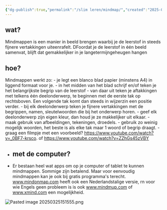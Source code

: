 ```yaml
---
{"dg-publish":true,"permalink":"/slim leren/mindmap/","created":"2025-06-04T16:32:15.579+02:00","updated":"2025-06-04T17:19:49.859+02:00"}
---
```



##  wat?
Mindmappen is een manier in beeld brengen waarbij je de leerstof in steeds fijnere vertakkingen uiteenrafelt. DFoordat je de leerstof in één beeld samenvat, blijft dat gemakkelijker in je langetermijngeheugen hangen
## hoe?
Mindmappen werkt zo:
	- je legt een blanco blad papier (minstens A4) in liggend formaat voor je.
	- in het midden van het blad schrijf en/of teken je het belangrijkste begrip van de leerstof
	- van daar uit teken je  aftakkingen met telkens één deelonderwerp, te beginnen met de eerste tak op  rechtsboven. Een volgende tak komt dan steeds in wijzerzin een positie verder.
	- bij elk deelonderwerp teken je fijnere vertakkingen met de begrippen, namen, sleutelwoorden die bij het onderwerp horen.
	- geef elk deelonderwerp zijn eigen kleur, dan houd je ze makkelijker uit elkaar.
	- maak gebruik van afbeeldingen, tekeningen, droedels.
	- gebruik zo weinig mogelijk woorden, het beste is als elke tak maar 1 woord of begrip draagt.
	- graag een filmpje met een voorbeeld? https://www.youtube.com/watch?v=_0BF7-krsco.
		of https://www.youtube.com/watch?v=ZZhGs45zVBY
- ## met de computer?
- Er bestaan heel wat apps om op je computer of tablet te kunnen mindmappen. Sommige zijn betalend. Maar voor eenvoudig mindmappen kan je ook bij gratis programma's terecht.  www.mindonmap.com heeft ook een Nederlandstalige versie, rn voor wie Engels geen probleem is is ook www.mindmup.com of www.xmind.com een mogelijkheid.

![Pasted image 20250325151555.png](/img/user/30%20slim%20leren/Pasted%20image%2020250325151555.png)